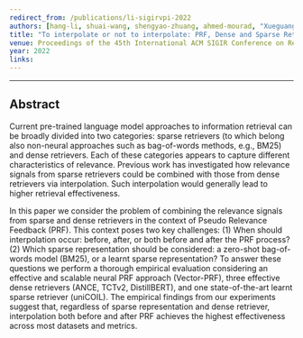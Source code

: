 ```yaml
---
redirect_from: /publications/li-sigirvpi-2022
authors: [hang-li, shuai-wang, shengyao-zhuang, ahmed-mourad, "Xueguang Ma", "Jimmy Lin", guido-zuccon]
title: "To interpolate or not to interpolate: PRF, Dense and Sparse Retrievers"
venue: Proceedings of the 45th International ACM SIGIR Conference on Research and Development in Information Retrieval (SIGIR 2022) (To Appear)
year: 2022
links:
---
```

---
## Abstract

Current pre-trained language model approaches to information retrieval can be broadly divided into two categories: sparse retrievers (to which belong also non-neural approaches such as bag-of-words methods, e.g., BM25) and dense retrievers. Each of these categories appears to capture different characteristics of relevance. Previous work has investigated how relevance signals from sparse retrievers could be combined with those from dense retrievers via interpolation. Such interpolation would generally lead to higher retrieval effectiveness. 

In this paper we consider the problem of combining the relevance signals from sparse and dense retrievers in the context of Pseudo Relevance Feedback (PRF). This context poses two key challenges: (1) When should interpolation occur: before, after, or both before and after the PRF process? (2) Which sparse representation should be considered: a zero-shot bag-of-words model (BM25), or a learnt sparse representation? To answer these questions we perform a thorough empirical evaluation considering an effective and scalable neural PRF approach (Vector-PRF), three effective dense retrievers (ANCE, TCTv2, DistillBERT), and one state-of-the-art learnt sparse retriever (uniCOIL). The empirical findings from our experiments suggest that, regardless of sparse representation and dense retriever, interpolation both before and after PRF achieves the highest effectiveness across most datasets and metrics.